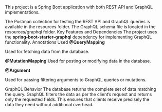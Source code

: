 This project is a Spring Boot application with both REST API and GraphQL implementations.

The Postman collection for testing the REST API and GraphQL queries is available in the resources folder.
The GraphQL schema file is located in the resources/graphql folder.
Key Features and Dependencies
The project uses the **spring-boot-starter-graphql** dependency for implementing GraphQL functionality.
Annotations Used
**@QueryMapping**

Used for fetching data from the database.

**@MutationMapping**
Used for posting or modifying data in the database.

**@Argument**

Used for passing filtering arguments to GraphQL queries or mutations.

GraphQL Behavior
The database returns the complete set of data matching the query.
GraphQL filters the data as per the client’s request and returns only the requested fields.
This ensures that clients receive precisely the data they need without additional overhead.
